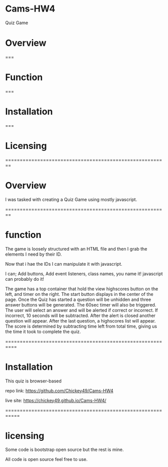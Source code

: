 # Cams-HW4
Quiz Game

# Overview
===
# Function
===
# Installation
===
# Licensing


========================================================

# Overview

I was tasked with creating a Quiz Game using mostly javascript.

========================================================

# function 

The game is loosely structured with an HTML file and then I grab the elements I need by their ID.

Now that i hae the IDs I can manipulate it with javascript. 

I can;
Add buttons,
Add event listeners,
class names,
you name it! javascript can probably do it!

The game has a top container that hold the view highscores button on the left, and timer on the right.
The start button displays in the center of the page.
Once the Quiz has started a question will be unhidden and three answer buttons will be generated.
The 60sec timer will also be triggered.
The user will select an answer and will be alerted if correct or incorrect. If incorrect, 10 seconds will be subtracted.
After the alert is closed another question will appear.
After the last question, a highscores list will appear. 
The score is determined by subtracting time left from total time, giving us the time it took to complete the quiz.

==========================================================

# Installation

This quiz is browser-based 

repo link: https://github.com/Chickey49/Cams-HW4

live site: https://chickey49.github.io/Cams-HW4/


===========================================================

# licensing

Some code is bootstrap open source but the rest is mine.

All code is open source feel free to use.


